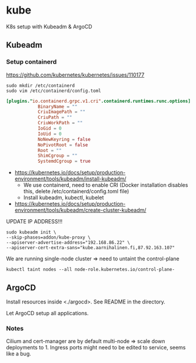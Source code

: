 # kube

K8s setup with Kubeadm & ArgoCD

## Kubeadm

### Setup containerd

<https://github.com/kubernetes/kubernetes/issues/110177>

```shell
sudo mkdir /etc/containerd
sudo vim /etc/containerd/config.toml
```

```toml
[plugins."io.containerd.grpc.v1.cri".containerd.runtimes.runc.options]
            BinaryName = ""
            CriuImagePath = ""
            CriuPath = ""
            CriuWorkPath = ""
            IoGid = 0
            IoUid = 0
            NoNewKeyring = false
            NoPivotRoot = false
            Root = ""
            ShimCgroup = ""
            SystemdCgroup = true
```

- <https://kubernetes.io/docs/setup/production-environment/tools/kubeadm/install-kubeadm/>
  - We use containerd, need to enable CRI (Docker installation disables this, delete /etc/containerd/config.toml file)
  - Install kubeadm, kubectl, kubelet
- <https://kubernetes.io/docs/setup/production-environment/tools/kubeadm/create-cluster-kubeadm/>

UPDATE IP ADDRESS!!!

```shell
sudo kubeadm init \
--skip-phases=addon/kube-proxy \
--apiserver-advertise-address="192.168.86.22" \
--apiserver-cert-extra-sans="kube.aarnihalinen.fi,87.92.163.107"
```

We are running single-node cluster => need to untaint the control-plane

```shell
kubectl taint nodes --all node-role.kubernetes.io/control-plane-
```

## ArgoCD

Install resources inside <./argocd>. See README in the directory.

Let ArgoCD setup all applications.

### Notes

Cilium and cert-manager are by default multi-node => scale down deployments to 1.
Ingress ports might need to be edited to service, seems like a bug.
